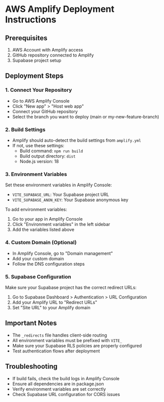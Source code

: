 
# AWS Amplify Deployment Instructions

## Prerequisites
1. AWS Account with Amplify access
2. GitHub repository connected to Amplify
3. Supabase project setup

## Deployment Steps

### 1. Connect Your Repository
- Go to AWS Amplify Console
- Click "New app" > "Host web app"
- Connect your GitHub repository
- Select the branch you want to deploy (main or my-new-feature-branch)

### 2. Build Settings
- Amplify should auto-detect the build settings from `amplify.yml`
- If not, use these settings:
  - Build command: `npm run build`
  - Build output directory: `dist`
  - Node.js version: 18

### 3. Environment Variables
Set these environment variables in Amplify Console:
- `VITE_SUPABASE_URL`: Your Supabase project URL
- `VITE_SUPABASE_ANON_KEY`: Your Supabase anonymous key

To add environment variables:
1. Go to your app in Amplify Console
2. Click "Environment variables" in the left sidebar
3. Add the variables listed above

### 4. Custom Domain (Optional)
- In Amplify Console, go to "Domain management"
- Add your custom domain
- Follow the DNS configuration steps

### 5. Supabase Configuration
Make sure your Supabase project has the correct redirect URLs:
1. Go to Supabase Dashboard > Authentication > URL Configuration
2. Add your Amplify URL to "Redirect URLs"
3. Set "Site URL" to your Amplify domain

## Important Notes
- The `_redirects` file handles client-side routing
- All environment variables must be prefixed with `VITE_`
- Make sure your Supabase RLS policies are properly configured
- Test authentication flows after deployment

## Troubleshooting
- If build fails, check the build logs in Amplify Console
- Ensure all dependencies are in package.json
- Verify environment variables are set correctly
- Check Supabase URL configuration for CORS issues
